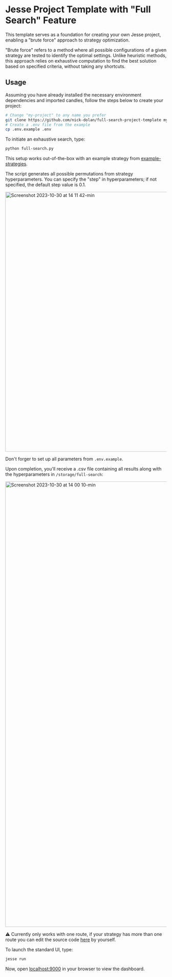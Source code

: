 # Jesse Project Template with "Full Search" Feature

This template serves as a foundation for creating your own Jesse project, enabling a "brute force" approach to strategy optimization.

"Brute force" refers to a method where all possible configurations of a given strategy are tested to identify the optimal settings. Unlike heuristic methods, this approach relies on exhaustive computation to find the best solution based on specified criteria, without taking any shortcuts.

## Usage

Assuming you have already installed the necessary environment dependencies and imported candles, follow the steps below to create your project:

```sh
# Change "my-project" to any name you prefer
git clone https://github.com/nick-dolan/full-search-project-template my-project
# Create a .env file from the example
cp .env.example .env
```

To initiate an exhaustive search, type:

```sh
python full-search.py 
```

This setup works out-of-the-box with an example strategy from [example-strategies](https://github.com/jesse-ai/example-strategies).

The script generates all possible permutations from strategy hyperparameters. You can specify the "step" in hyperparameters; if not specified, the default step value is 0.1.

<img width="810" alt="Screenshot 2023-10-30 at 14 11 42-min" src="https://github.com/jesse-ai/project-template/assets/25667028/b5e5137e-2a6c-465c-ae4f-dd8412ed58ec">

Don't forger to set up all parameters from `.env.example`. 

Upon completion, you'll receive a .csv file containing all results along with the hyperparameters in `/storage/full-search`:

<a href="https://raw.githubusercontent.com/nick-dolan/full-search-project-template/main/full-search-example.csv">
    <img width="1389" alt="Screenshot 2023-10-30 at 14 00 10-min" src="https://github.com/jesse-ai/project-template/assets/25667028/52f27c83-8190-43f7-a094-4c648c0571f6">
</a>

⚠️ Currently only works with one route, if your strategy has more than one route you can edit the source code [here](https://github.com/nick-dolan/full-search-project-template/blob/9bb3cba256c4b10847f29b77cf61a9be075ecc72/full-search.py#L48) by yourself.

To launch the standard UI, type:

```sh
jesse run
```

Now, open [localhost:9000](http://localhost:9000) in your browser to view the dashboard.

